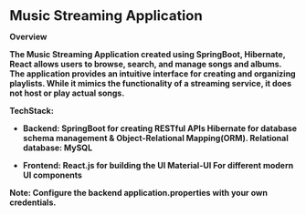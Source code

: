 <span style="font-size:24px;"><b>Music Streaming Application<b></span>

**Overview**

The Music Streaming Application created using **SpringBoot**, **Hibernate**, **React** allows users to browse, search, and manage songs and albums. The application provides an intuitive interface for creating and organizing playlists. While it mimics the functionality of a streaming service, it does not host or play actual songs.

**TechStack**:
- Backend: 
SpringBoot for creating RESTful APIs
Hibernate for database schema management & Object-Relational Mapping(ORM).
Relational database: MySQL

- Frontend:
React.js for building the UI
Material-UI For different modern UI components

**Note**: Configure the backend application.properties with your own credentials.
